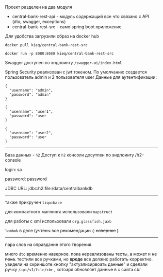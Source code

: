 Проект разделен на два модуля
- central-bank-rest-api - модуль содержащий все что связано с API (dto, swagger, exceptions)
- central-bank-rest-src - само spring boot приложение

Для удобства загрузили образ на docker hub

`docker pull kieq/central-bank-rest-src`

`docker run -p 8080:8080 kieq/central-bank-rest-src`

Swagger доступен по эндпоинту `/swagger-ui/index.html`

Spring Security реализован с jwt токеном.
По умолчанию создается пользователь admin и 2 пользователя user
Данные для аутентификации:
```
{
  "username": "admin",
  "password": "admin"
}
```

```
{
  "username": "user1",
  "password": "user
}
```

```
{
  "username": "user2",
  "password": "user
}
```

---

База данных - `h2`
Доступ к `h2` консоли досутпен по эндпоинту /h2-console

login: sa

password: password

JDBC URL: jdbc:h2:file:/data/centralbankdb

---

также прикручен `liquibase`

для компактного маппинга использовали `mapstruct`

для работы с xml использовали `org.glassfish.jaxb`

`lombok` в деле (учтены все рекомендации :) ~~наверное~~ ) 

---

пара слов на оправдание этого творения.

много `dto` временно наверное.
пока нереализованы тесты, а может и не ~~пока~~. тестили все ручками, но **вроде** все должно работать корректно.
увидели на скриншоте кнопку "актуализирвоать данные" и сделали ручку `/api/v1/file/cbr` , котоаря обновляет данные в с сайта cbr
